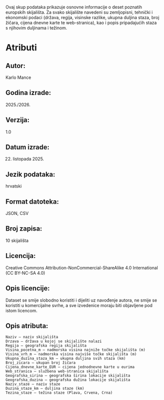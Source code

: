 Ovaj skup podataka prikazuje osnovne informacije o deset poznatih europskih skijališta. Za svako skijalište navedeni su zemljopisni, tehnički i ekonomski podaci (država, regija, visinske razlike, ukupna duljina staza, broj žičara, cijena dnevne karte te web-stranica), kao i popis pripadajućih staza s njihovim duljinama i težinom. 

# Atributi
## Autor: 
Karlo Mance
## Godina izrade: 
2025./2026.
## Verzija: 
1.0
## Datum izrade: 
22. listopada 2025.
## Jezik podataka: 
hrvatski
## Format datoteka: 
JSON, CSV
## Broj zapisa: 
10 skijališta
## Licencija: 
Creative Commons Attribution-NonCommercial-ShareAlike 4.0 International (CC BY-NC-SA 4.0)
## Opis licencije: 
Dataset se smije slobodno koristiti i dijeliti uz navođenje autora, ne smije se koristiti u komercijalne svrhe, a sve izvedenice moraju biti objavljene pod istom licencom.
## Opis atributa:
    Naziv – naziv skijališta
    Drzava – država u kojoj se skijalište nalazi
    Regija – geografska regija skijališta
    Visina_pocetna_m – nadmorska visina najniže točke skijališta (m)
    Visina_vrh_m – nadmorska visina najviše točke skijališta (m)
    Ukupna_duzina_staza_km – ukupna duljina svih staza (km)
    Broj_zicara – ukupan broj žičara
    Cijena_dnevne_karte_EUR – cijena jednodnevne karte u eurima
    Web_stranica – službena web-stranica skijališta
    Geografska_sirina – geografska širina lokacije skijališta
    Geografska_duzina – geografska dužina lokacije skijališta
    Naziv_staze – naziv staze
    Duzina_staze_km – duljina staze (km)
    Tezina_staze – težina staze (Plava, Crvena, Crna)


